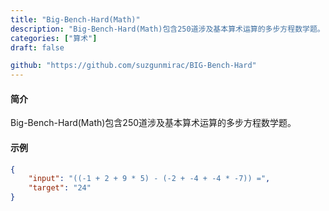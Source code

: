 ```yaml
---
title: "Big-Bench-Hard(Math)"
description: "Big-Bench-Hard(Math)包含250道涉及基本算术运算的多步方程数学题。"
categories: ["算术"]
draft: false

github: "https://github.com/suzgunmirac/BIG-Bench-Hard"
---
```


#### 简介

Big-Bench-Hard(Math)包含250道涉及基本算术运算的多步方程数学题。

#### 示例

```json
{
	"input": "((-1 + 2 + 9 * 5) - (-2 + -4 + -4 * -7)) =",
	"target": "24"
}
```